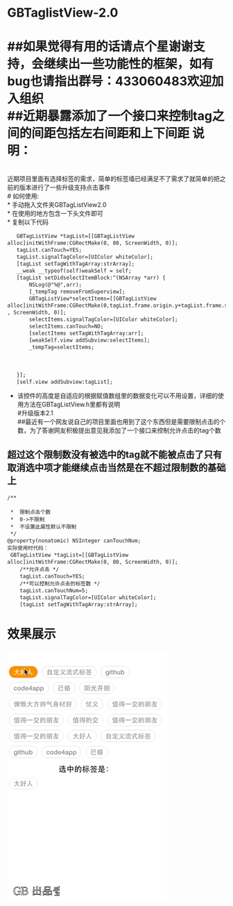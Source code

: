 # GBTaglistView-2.0<br>
##如果觉得有用的话请点个星谢谢支持，会继续出一些功能性的框架，如有bug也请指出群号：433060483欢迎加入组织<br>
##近期暴露添加了一个接口来控制tag之间的间距包括左右间距和上下间距
说明：<br>
====
<br>
近期项目里面有选择标签的需求，简单的标签墙已经满足不了需求了就简单的把之前的版本进行了一些升级支持点击事件<br>
# 如何使用:<br>
* 手动拖入文件夹GBTagListView2.0<br>
* 在使用的地方包含一下头文件即可<br>
* 复制以下代码<br>
 
 ```
    GBTagListView *tagList=[[GBTagListView alloc]initWithFrame:CGRectMake(0, 80, ScreenWidth, 0)];
    tagList.canTouch=YES;
    tagList.signalTagColor=[UIColor whiteColor];
    [tagList setTagWithTagArray:strArray];
    __weak __typeof(self)weakSelf = self;
    [tagList setDidselectItemBlock:^(NSArray *arr) {
        NSLog(@"%@",arr);
        [_tempTag removeFromSuperview];
        GBTagListView*selectItems=[[GBTagListView alloc]initWithFrame:CGRectMake(0,tagList.frame.origin.y+tagList.frame.size.height+40 , ScreenWidth, 0)];
        selectItems.signalTagColor=[UIColor whiteColor];
        selectItems.canTouch=NO;
        [selectItems setTagWithTagArray:arr];
        [weakSelf.view addSubview:selectItems];
        _tempTag=selectItems;
        
        
        
    }];
    [self.view addSubview:tagList];
 ``` 
 
* 该控件的高度是自适应的根据赋值数组里的数据变化可以不用设置，详细的使用方法在GBTagListView.h里都有说明<br>
#升级版本2.1<br>
##最近有一个网友说自己的项目里面也用到了这个东西但是需要限制点击的个数，为了答谢网友积极提出意见我添加了一个接口来控制允许点击的tag个数<br>
## 超过这个限制数没有被选中的tag就不能被点击了只有取消选中项才能继续点击当然是在不超过限制数的基础上<br>
```
/**

 *  限制点击个数
 *  0->不限制
 *  不设置此属性默认不限制
 */
@property(nonatomic) NSInteger canTouchNum;
实际使用时代码：
 GBTagListView *tagList=[[GBTagListView alloc]initWithFrame:CGRectMake(0, 80, ScreenWidth, 0)];
    /**允许点击 */
    tagList.canTouch=YES;
    /**可以控制允许点击的标签数 */
    tagList.canTouchNum=5;
    tagList.signalTagColor=[UIColor whiteColor];
    [tagList setTagWithTagArray:strArray];

```
# 效果展示<br>
![image](https://github.com/mokey1422/gifResource/blob/master/2015-08-25%2023_29_41.gif)  <br>

 
